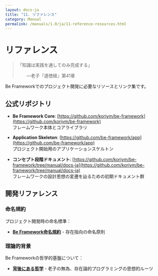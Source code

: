 ```yaml
---
layout: docs-ja
title: "11. リファレンス"
category: Manual
permalink: /manuals/1.0/ja/11-reference-resources.html
---
```


# リファレンス

> 「知識は実践を通してのみ完成する」
> 
> 　　—老子『道徳経』第41章

Be Frameworkでのプロジェクト開発に必要なリソースとリンク集です。

## 公式リポジトリ

- **Be Framework Core**: [https://github.com/koriym/be-framework](https://github.com/koriym/be-framework)  
  フレームワーク本体とコアライブラリ

- **Application Skeleton**: [https://github.com/be-framework/app](https://github.com/be-framework/app)  
  プロジェクト開始用のアプリケーションスケルトン

- **コンセプト段階ドキュメント**: [https://github.com/koriym/be-framework/tree/manual/docs-ja](https://github.com/koriym/be-framework/tree/manual/docs-ja)  
  フレームワークの設計思想の変遷を辿るための初期ドキュメント群

## 開発リファレンス

### 命名規約
プロジェクト開発時の命名標準：
- [**Be Framework命名規約**](convention/naming-standards.html) - 存在指向の命名原則

### 理論的背景
Be Frameworkの哲学的基盤について：
- [**背後にある哲学**](12-philosophy-behind.html) - 老子の無為、存在論的プログラミングの思想的ルーツ

